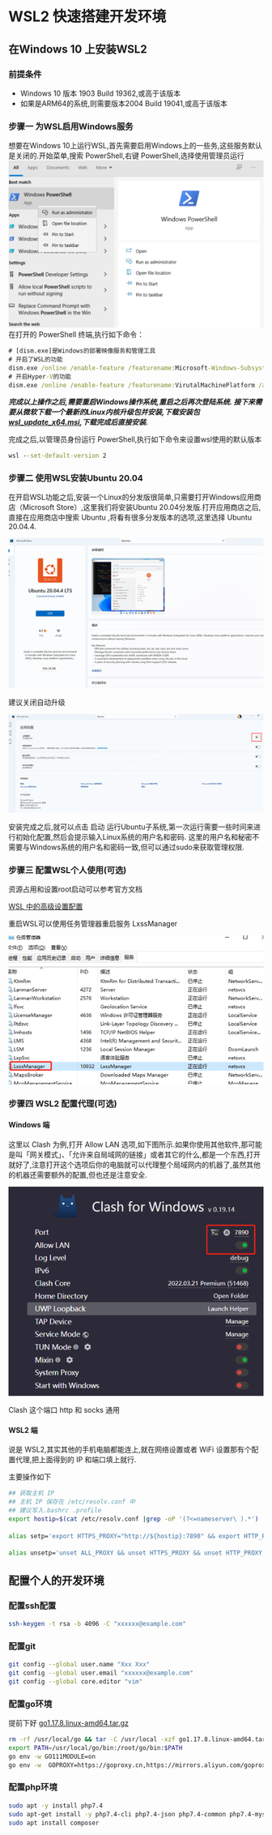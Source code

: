 # WSL2 快速搭建开发环境

## 在Windows 10 上安装WSL2

### 前提条件

* Windows 10 版本 1903 Build 19362,或高于该版本
* 如果是ARM64的系统,则需要版本2004 Build 19041,或高于该版本

### 步骤一 为WSL启用Windows服务

想要在Windows 10上运行WSL,首先需要启用Windows上的一些务,这些服务默认是关闭的.开始菜单,搜索 PowerShell,右键 PowerShell,选择使用管理员运行
![git](../../media/Pictures/1220220408140039.png)
在打开的 PowerShell 终端,执行如下命令：

```cmd
# [dism.exe]是Windows的部署映像服务和管理工具
# 开启了WSL的功能
dism.exe /online /enable-feature /featurename:Microsoft-Windows-Subsystem-Linux /all /norestart
# 开启Hyper-V的功能
dism.exe /online /enable-feature /featurename:VirutalMachinePlatform /all /norestart
```

***完成以上操作之后,需要重启Windows操作系统,重启之后再次登陆系统.
接下来需要从微软下载一个最新的Linux内核升级包并安装,下载安装包 [wsl_update_x64.msi](https://wslstorestorage.blob.core.windows.net/wslblob/wsl_update_x64.msi),下载完成后直接安装.***

完成之后,以管理员身份运行 PowerShell,执行如下命令来设置wsl使用的默认版本

```cmd
wsl --set-default-version 2
```

### 步骤二 使用WSL安装Ubuntu 20.04

在开启WSL功能之后,安装一个Linux的分发版很简单,只需要打开Windows应用商店（Microsoft Store）,这里我们将安装Ubuntu 20.04分发版.打开应用商店之后,直接在应用商店中搜索 Ubuntu ,将看有很多分发版本的选项,这里选择 Ubuntu 20.04.4.

![ubuntu](../../media/Pictures/ubuntu_20220408141017.png)

建议关闭自动升级

![ubuntu](../../media/Pictures/ubuntu_update_20220408141606.png)

安装完成之后,就可以点击 启动 运行Ubuntu子系统,第一次运行需要一些时间来进行初始化配置,然后会提示输入Linux系统的用户名和密码.
这里的用户名和秘密不需要与Windows系统的用户名和密码一致,但可以通过sudo来获取管理权限.

### 步骤三 配置WSL个人使用(可选)

资源占用和设置root启动可以参考官方文档

[WSL 中的高级设置配置](https://docs.microsoft.com/zh-cn/windows/wsl/wsl-config#wslconf)

重启WSL可以使用任务管理器重启服务 LxssManager

![LxssManager](../../media/Pictures/reboot_20220408142420.png)

### 步骤四 WSL2 配置代理(可选)

#### Windows 端

这里以 Clash 为例,打开 Allow LAN 选项,如下图所示.如果你使用其他软件,那可能是叫「网关模式」、「允许来自局域网的链接」或者其它的什么,都是一个东西,打开就好了,注意打开这个选项后你的电脑就可以代理整个局域网内的机器了,虽然其他的机器还需要额外的配置,但也还是注意安全.

![clash](../../media/Pictures/clash_20220408142957.png)

Clash 这个端口 http 和 socks 通用

#### WSL2 端

说是 WSL2,其实其他的手机电脑都能连上,就在网络设置或者 WiFi 设置那有个配置代理,把上面得到的 IP 和端口填上就行.

主要操作如下

```bash
## 获取主机 IP
## 主机 IP 保存在 /etc/resolv.conf 中
## 建议写入.bashrc .profile
export hostip=$(cat /etc/resolv.conf |grep -oP '(?<=nameserver\ ).*')

alias setp='export HTTPS_PROXY="http://${hostip}:7890" && export HTTP_PROXY="http://${hostip}:7890" && export ALL_PROXY="socks5://${hostip}:7890";'

alias unsetp='unset ALL_PROXY && unset HTTPS_PROXY && unset HTTP_PROXY'
```

## 配置个人的开发环境

### 配置ssh配置

```bash
ssh-keygen -t rsa -b 4096 -C "xxxxxx@example.com"
```

### 配置git

```bash
git config --global user.name "Xxx Xxx"
git config --global user.email "xxxxxx@example.com"
git config --global core.editor "vim"
```

### 配置go环境

提前下好 [go1.17.8.linux-amd64.tar.gz](https://go.dev/dl/go1.17.8.linux-amd64.tar.gz)

```bash
rm -rf /usr/local/go && tar -C /usr/local -xzf go1.17.8.linux-amd64.tar.gz
export PATH=/usr/local/go/bin:/root/go/bin:$PATH
go env -w GO111MODULE=on
go env -w  GOPROXY=https://goproxy.cn,https://mirrors.aliyun.com/goproxy/,direct
```

### 配置php环境

```bash
sudo apt -y install php7.4
sudo apt-get install -y php7.4-cli php7.4-json php7.4-common php7.4-mysql php7.4-zip php7.4-gd php7.4-mbstring php7.4-curl php7.4-xml php7.4-bcmath
sudo apt install composer
```
